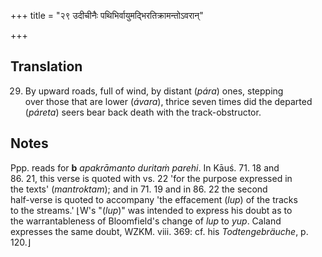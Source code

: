 +++
title = "२९ उदीचीनैः पथिभिर्वायुमद्भिरतिक्रामन्तोऽवरान्"

+++
## Translation
29. By upward roads, full of wind, by distant (*pára*) ones, stepping  
over those that are lower (*ávara*), thrice seven times did the departed  
(*páreta*) seers bear back death with the track-obstructor.

## Notes
Ppp. reads for **b** *apakrāmanto duritaṁ parehi*. In Kāuś. 71. 18 and  
86. 21, this verse is quoted with vs. 22 'for the purpose expressed in  
the texts' (*mantroktam*); and in 71. 19 and in 86. 22 the second  
half-verse is quoted to accompany 'the effacement (*lup*) of the tracks  
to the streams.' ⌊W's "(*lup*)" was intended to express his doubt as to  
the warrantableness of Bloomfield's change of *lup* to *yup*. Caland  
expresses the same doubt, WZKM. viii. 369: cf. his *Todtengebräuche*, p.  
120.⌋
